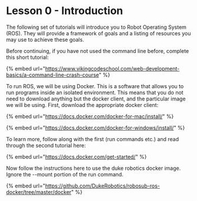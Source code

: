 # Lesson 0 - Introduction

The following set of tutorials will introduce you to Robot Operating System \(ROS\). They will provide a framework of goals and a listing of resources you may use to achieve these goals.

Before continuing, if you have not used the command line before, complete this short tutorial:

{% embed url="https://www.vikingcodeschool.com/web-development-basics/a-command-line-crash-course" %}

To run ROS, we will be using Docker. This is a software that allows you to run programs inside an isolated environment. This means that you do not need to download anything but the docker client, and the particular image we will be using. First, download the appropriate docker client:

{% embed url="https://docs.docker.com/docker-for-mac/install/" %}

{% embed url="https://docs.docker.com/docker-for-windows/install/" %}

To learn more, follow along with the first \(run commands etc.\) and read through the second tutorial here:

{% embed url="https://docs.docker.com/get-started/" %}

Now follow the instructions here to use the duke robotics docker image. Ignore the --mount portion of the run command.

{% embed url="https://github.com/DukeRobotics/robosub-ros-docker/tree/master/docker" %}




